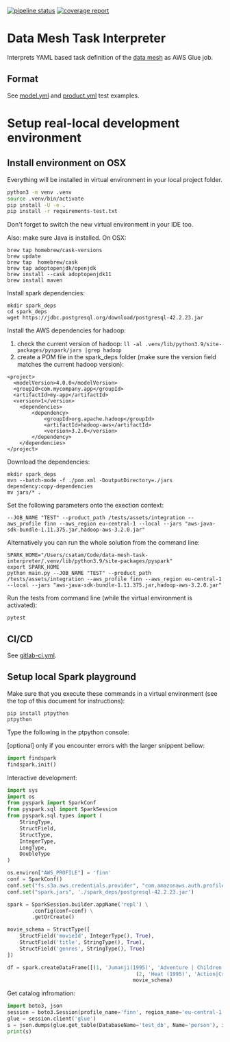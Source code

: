 [![pipeline status](https://gitlab.aws.dev/aws-sa-dach/teams/dnb/data-mesh-task-interpreter/badges/master/pipeline.svg)](https://gitlab.aws.dev/aws-sa-dach/teams/dnb/data-mesh-task-interpreter/-/commits/master)
[![coverage report](https://gitlab.aws.dev/aws-sa-dach/teams/dnb/data-mesh-task-interpreter/badges/master/coverage.svg)](https://gitlab.aws.dev/aws-sa-dach/teams/dnb/data-mesh-task-interpreter/-/commits/master)

# Data Mesh Task Interpreter

Interprets YAML based task definition of
the [data mesh](https://gitlab.aws.dev/aws-sa-dach/teams/dnb/data-mesh-solution) as AWS Glue job.

## Format

See [model.yml](deprecated_ts/interpreters/model.yml) and [product.yml](deprecated_ts/interpreters/product.yml)
test examples.

# Setup real-local development environment

## Install environment on OSX

Everything will be installed in virtual environment in your local project folder.

```bash
python3 -m venv .venv
source .venv/bin/activate
pip install -U -e .
pip install -r requirements-test.txt
```

Don't forget to switch the new virtual environment in your IDE too.

Also: make sure Java is installed. On OSX:

```
brew tap homebrew/cask-versions
brew update
brew tap  homebrew/cask
brew tap adoptopenjdk/openjdk
brew install --cask adoptopenjdk11
brew install maven
```

Install spark dependencies:

```
mkdir spark_deps
cd spark_deps
wget https://jdbc.postgresql.org/download/postgresql-42.2.23.jar
```

Install the AWS dependencies for hadoop:

1. check the current version of hadoop: ```ll -al .venv/lib/python3.9/site-packages/pyspark/jars |grep hadoop```
2. create a POM file in the spark_deps folder (make sure the version field matches the current hadoop version):

```
<project>
  <modelVersion>4.0.0</modelVersion>
  <groupId>com.mycompany.app</groupId>
  <artifactId>my-app</artifactId>
  <version>1</version>
    <dependencies>
        <dependency>
            <groupId>org.apache.hadoop</groupId>
            <artifactId>hadoop-aws</artifactId>
            <version>3.2.0</version>
        </dependency>
    </dependencies>
</project>
```

Download the dependencies:

```
mkdir spark_deps
mvn --batch-mode -f ./pom.xml -DoutputDirectory=./jars dependency:copy-dependencies
mv jars/* .
```

Set the following parameters onto the exection context:

```commandline
--JOB_NAME "TEST" --product_path /tests/assets/integration --aws_profile finn --aws_region eu-central-1 --local --jars "aws-java-sdk-bundle-1.11.375.jar,hadoop-aws-3.2.0.jar"
```

Alternatively you can run the whole solution from the command line:

```commandline
SPARK_HOME="/Users/csatam/Code/data-mesh-task-interpreter/.venv/lib/python3.9/site-packages/pyspark"
export SPARK_HOME
python main.py --JOB_NAME "TEST" --product_path /tests/assets/integration --aws_profile finn --aws_region eu-central-1 --local --jars "aws-java-sdk-bundle-1.11.375.jar,hadoop-aws-3.2.0.jar"
```

Run the tests from command line (while the virtual environment is activated):

```commandline
pytest
```

## CI/CD

See [gitlab-ci.yml](.gitlab-ci.yml).

## Setup local Spark playground

Make sure that you execute these commands in a virtual environment (see the top of this document for instructions):

```commandline
pip install ptpython
ptpython
```

Type the following in the ptpython console:

[optional] only if you encounter errors with the larger snippent bellow:
```python
import findspark
findspark.init()
```
Interactive development:
```python
import sys
import os
from pyspark import SparkConf
from pyspark.sql import SparkSession
from pyspark.sql.types import (
    StringType,
    StructField,
    StructType,
    IntegerType,
    LongType,
    DoubleType
)

os.environ["AWS_PROFILE"] = 'finn'
conf = SparkConf()
conf.set("fs.s3a.aws.credentials.provider", "com.amazonaws.auth.profile.ProfileCredentialsProvider")
conf.set("spark.jars", './spark_deps/postgresql-42.2.23.jar')

spark = SparkSession.builder.appName('repl') \
        .config(conf=conf) \
        .getOrCreate()

movie_schema = StructType([
    StructField('movieId', IntegerType(), True),
    StructField('title', StringType(), True),
    StructField('genres', StringType(), True)
])

df = spark.createDataFrame([(1, 'Jumanji(1995)', 'Adventure | Children | Fantasy'),
                                          (2, 'Heat (1995)', 'Action|Crime|Thriller')],
                                         movie_schema)
```
Get catalog infromation:
```python
import boto3, json
session = boto3.Session(profile_name='finn', region_name='eu-central-1')
glue = session.client('glue')
s = json.dumps(glue.get_table(DatabaseName='test_db', Name='person'), indent=4, default=str)
print(s)
```